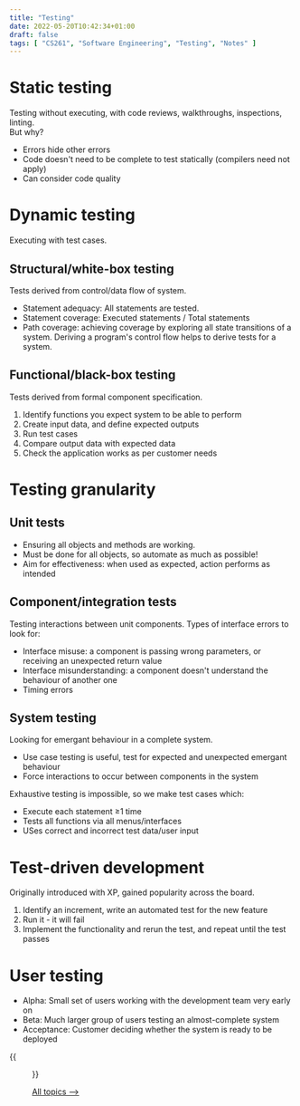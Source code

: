 ```yaml
---
title: "Testing"
date: 2022-05-20T10:42:34+01:00
draft: false
tags: [ "CS261", "Software Engineering", "Testing", "Notes" ]
---
```

# Static testing
Testing without executing, with code reviews, walkthroughs, inspections, linting.\
But why?
- Errors hide other errors
- Code doesn't need to be complete to test statically (compilers need not apply)
- Can consider code quality

# Dynamic testing
Executing with test cases.

## Structural/white-box testing
Tests derived from control/data flow of system.
- Statement adequacy: All statements are tested.
- Statement coverage: Executed statements / Total statements
- Path coverage: achieving coverage by exploring all state transitions of a system. Deriving a program's control flow helps to derive tests for a system.

## Functional/black-box testing
Tests derived from formal component specification.
  1. Identify functions you expect system to be able to perform
  2. Create input data, and define expected outputs
  3. Run test cases
  4. Compare output data with expected data
  5. Check the application works as per customer needs

# Testing granularity

## Unit tests
- Ensuring all objects and methods are working.
- Must be done for all objects, so automate as much as possible!
- Aim for effectiveness: when used as expected, action performs as intended

## Component/integration tests
Testing interactions between unit components. Types of interface errors to look for:
- Interface misuse: a component is passing wrong parameters, or receiving an unexpected return value
- Interface misunderstanding: a component doesn't understand the behaviour of another one
- Timing errors

## System testing
Looking for emergant behaviour in a complete system.
- Use case testing is useful, test for expected and unexpected emergant behaviour
- Force interactions to occur between components in the system

Exhaustive testing is impossible, so we make test cases which:
- Execute each statement ≥1 time
- Tests all functions via all menus/interfaces
- USes correct and incorrect test data/user input

# Test-driven development
Originally introduced with XP, gained popularity across the board.
1. Identify an increment, write an automated test for the new feature
2. Run it - it will fail
3. Implement the functionality and rerun the test, and repeat until the test passes

# User testing
- Alpha: Small set of users working with the development team very early on
- Beta: Much larger group of users testing an almost-complete system
- Acceptance: Customer deciding whether the system is ready to be deployed

{{<figure src="/acceptance.png" height=150 title="Acceptance testing flow">}}

[All topics ⟶](/posts/cs261-index/)

